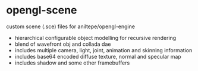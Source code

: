 # opengl-scene
custom scene (.sce) files for aniltepe/opengl-engine

- hierarchical configurable object modelling for recursive rendering
- blend of wavefront obj and collada dae
- includes multiple camera, light, joint, animation and skinning information
- includes base64 encoded diffuse texture, normal and specular map
- includes shadow and some other framebuffers
